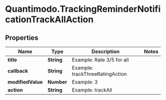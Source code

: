 # Quantimodo.TrackingReminderNotificationTrackAllAction

## Properties
Name | Type | Description | Notes
------------ | ------------- | ------------- | -------------
**title** | **String** | Example: Rate 3/5 for all | 
**callback** | **String** | Example: trackThreeRatingAction | 
**modifiedValue** | **Number** | Example: 3 | 
**action** | **String** | Example: trackAll | 


